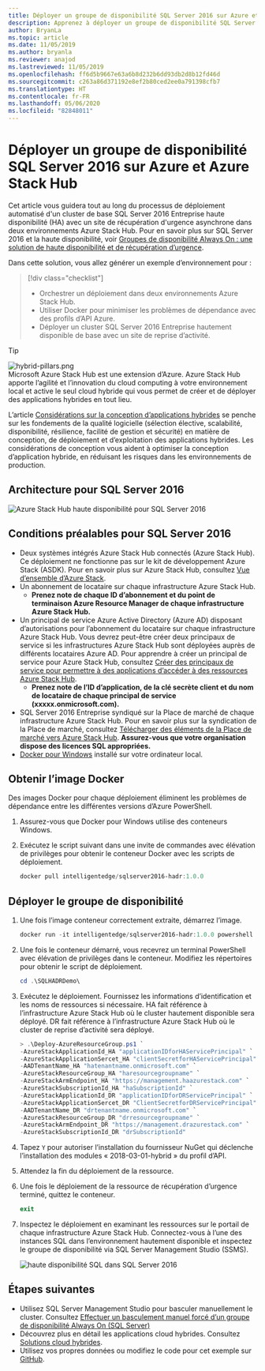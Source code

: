 ```yaml
---
title: Déployer un groupe de disponibilité SQL Server 2016 sur Azure et Azure Stack Hub
description: Apprenez à déployer un groupe de disponibilité SQL Server 2016 sur Azure et Azure Stack Hub.
author: BryanLa
ms.topic: article
ms.date: 11/05/2019
ms.author: bryanla
ms.reviewer: anajod
ms.lastreviewed: 11/05/2019
ms.openlocfilehash: ff6d5b9667e63a6b8d232b6dd93db2d8b12fd46d
ms.sourcegitcommit: c263a86d371192e8ef2b80ced2ee0a791398cfb7
ms.translationtype: HT
ms.contentlocale: fr-FR
ms.lasthandoff: 05/06/2020
ms.locfileid: "82848011"
---
```

# <a name="deploy-a-sql-server-2016-availability-group-to-azure-and-azure-stack-hub"></a>Déployer un groupe de disponibilité SQL Server 2016 sur Azure et Azure Stack Hub

Cet article vous guidera tout au long du processus de déploiement automatisé d'un cluster de base SQL Server 2016 Entreprise haute disponibilité (HA) avec un site de récupération d'urgence asynchrone dans deux environnements Azure Stack Hub. Pour en savoir plus sur SQL Server 2016 et la haute disponibilité, voir [Groupes de disponibilité Always On : une solution de haute disponibilité et de récupération d’urgence](https://docs.microsoft.com/sql/database-engine/availability-groups/windows/always-on-availability-groups-sql-server?view=sql-server-2016).

Dans cette solution, vous allez générer un exemple d’environnement pour :

> [!div class="checklist"]
> - Orchestrer un déploiement dans deux environnements Azure Stack Hub.
> - Utiliser Docker pour minimiser les problèmes de dépendance avec des profils d’API Azure.
> - Déployer un cluster SQL Server 2016 Entreprise hautement disponible de base avec un site de reprise d’activité.

> [!Tip]  
> ![hybrid-pillars.png](./media/solution-deployment-guide-cross-cloud-scaling/hybrid-pillars.png)  
> Microsoft Azure Stack Hub est une extension d’Azure. Azure Stack Hub apporte l’agilité et l’innovation du cloud computing à votre environnement local et active le seul cloud hybride qui vous permet de créer et de déployer des applications hybrides en tout lieu.  
> 
> L’article [Considérations sur la conception d’applications hybrides](overview-app-design-considerations.md) se penche sur les fondements de la qualité logicielle (sélection élective, scalabilité, disponibilité, résilience, facilité de gestion et sécurité) en matière de conception, de déploiement et d’exploitation des applications hybrides. Les considérations de conception vous aident à optimiser la conception d’application hybride, en réduisant les risques dans les environnements de production.

## <a name="architecture-for-sql-server-2016"></a>Architecture pour SQL Server 2016

![Azure Stack Hub haute disponibilité pour SQL Server 2016](media/solution-deployment-guide-sql-ha/image1.png)

## <a name="prerequisites-for-sql-server-2016"></a>Conditions préalables pour SQL Server 2016

- Deux systèmes intégrés Azure Stack Hub connectés (Azure Stack Hub). Ce déploiement ne fonctionne pas sur le kit de développement Azure Stack (ASDK). Pour en savoir plus sur Azure Stack Hub, consultez [Vue d’ensemble d’Azure Stack](https://azure.microsoft.com/overview/azure-stack/).
- Un abonnement de locataire sur chaque infrastructure Azure Stack Hub.
  - **Prenez note de chaque ID d’abonnement et du point de terminaison Azure Resource Manager de chaque infrastructure Azure Stack Hub.**
- Un principal de service Azure Active Directory (Azure AD) disposant d’autorisations pour l’abonnement du locataire sur chaque infrastructure Azure Stack Hub. Vous devrez peut-être créer deux principaux de service si les infrastructures Azure Stack Hub sont déployées auprès de différents locataires Azure AD. Pour apprendre à créer un principal de service pour Azure Stack Hub, consultez [Créer des principaux de service pour permettre à des applications d’accéder à des ressources Azure Stack Hub](https://docs.microsoft.com/azure-stack/user/azure-stack-create-service-principals).
  - **Prenez note de l’ID d’application, de la clé secrète client et du nom de locataire de chaque principal de service (xxxxx.onmicrosoft.com).**
- SQL Server 2016 Entreprise syndiqué sur la Place de marché de chaque infrastructure Azure Stack Hub. Pour en savoir plus sur la syndication de la Place de marché, consultez [Télécharger des éléments de la Place de marché vers Azure Stack Hub](https://docs.microsoft.com/azure-stack/operator/azure-stack-download-azure-marketplace-item).
    **Assurez-vous que votre organisation dispose des licences SQL appropriées.**
- [Docker pour Windows](https://docs.docker.com/docker-for-windows/) installé sur votre ordinateur local.

## <a name="get-the-docker-image"></a>Obtenir l’image Docker

Des images Docker pour chaque déploiement éliminent les problèmes de dépendance entre les différentes versions d’Azure PowerShell.

1. Assurez-vous que Docker pour Windows utilise des conteneurs Windows.
2. Exécutez le script suivant dans une invite de commandes avec élévation de privilèges pour obtenir le conteneur Docker avec les scripts de déploiement.

    ```powershell  
    docker pull intelligentedge/sqlserver2016-hadr:1.0.0
    ```

## <a name="deploy-the-availability-group"></a>Déployer le groupe de disponibilité

1. Une fois l’image conteneur correctement extraite, démarrez l’image.

      ```powershell  
      docker run -it intelligentedge/sqlserver2016-hadr:1.0.0 powershell
      ```

2. Une fois le conteneur démarré, vous recevrez un terminal PowerShell avec élévation de privilèges dans le conteneur. Modifiez les répertoires pour obtenir le script de déploiement.

      ```powershell  
      cd .\SQLHADRDemo\
      ```

3. Exécutez le déploiement. Fournissez les informations d’identification et les noms de ressources si nécessaire. HA fait référence à l’infrastructure Azure Stack Hub où le cluster hautement disponible sera déployé. DR fait référence à l’infrastructure Azure Stack Hub où le cluster de reprise d’activité sera déployé.

      ```powershell
      > .\Deploy-AzureResourceGroup.ps1 `
      -AzureStackApplicationId_HA "applicationIDforHAServicePrincipal" `
      -AzureStackApplicationSercet_HA "clientSecretforHAServicePrincipal" `
      -AADTenantName_HA "hatenantname.onmicrosoft.com" `
      -AzureStackResourceGroup_HA "haresourcegroupname" `
      -AzureStackArmEndpoint_HA "https://management.haazurestack.com" `
      -AzureStackSubscriptionId_HA "haSubscriptionId" `
      -AzureStackApplicationId_DR "applicationIDforDRServicePrincipal" `
      -AzureStackApplicationSercet_DR "ClientSecretforDRServicePrincipal" `
      -AADTenantName_DR "drtenantname.onmicrosoft.com" `
      -AzureStackResourceGroup_DR "drresourcegroupname" `
      -AzureStackArmEndpoint_DR "https://management.drazurestack.com" `
      -AzureStackSubscriptionId_DR "drSubscriptionId"
      ```

4. Tapez `Y` pour autoriser l’installation du fournisseur NuGet qui déclenche l’installation des modules « 2018-03-01-hybrid » du profil d’API.

5. Attendez la fin du déploiement de la ressource.

6. Une fois le déploiement de la ressource de récupération d’urgence terminé, quittez le conteneur.

      ```powershell
      exit
      ```

7. Inspectez le déploiement en examinant les ressources sur le portail de chaque infrastructure Azure Stack Hub. Connectez-vous à l’une des instances SQL dans l’environnement hautement disponible et inspectez le groupe de disponibilité via SQL Server Management Studio (SSMS).

    ![haute disponibilité SQL dans SQL Server 2016](media/solution-deployment-guide-sql-ha/image2.png)

## <a name="next-steps"></a>Étapes suivantes

- Utilisez SQL Server Management Studio pour basculer manuellement le cluster. Consultez [Effectuer un basculement manuel forcé d’un groupe de disponibilité Always On (SQL Server)](https://docs.microsoft.com/sql/database-engine/availability-groups/windows/perform-a-forced-manual-failover-of-an-availability-group-sql-server?view=sql-server-2017)
- Découvrez plus en détail les applications cloud hybrides. Consultez [Solutions cloud hybrides](https://aka.ms/azsdevtutorials).
- Utilisez vos propres données ou modifiez le code pour cet exemple sur [GitHub](https://github.com/Azure-Samples/azure-intelligent-edge-patterns).
